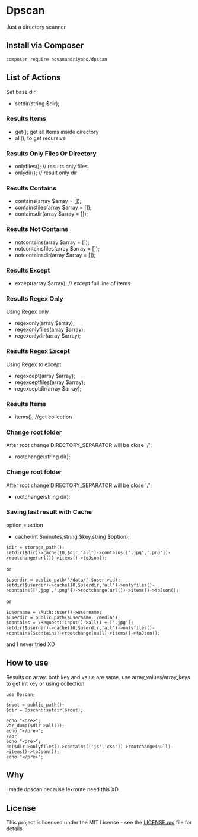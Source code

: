 # Dpscan
Just a directory scanner.

## Install via Composer
```
composer require novanandriyono/dpscan
```

## List of Actions
Set base dir
* setdir(string $dir);

### Results Items
* get(); get all items inside directory
* all(); to get recursive

### Results Only Files Or Directory
* onlyfiles(); // results only files
* onlydir(); // result only dir

### Results Contains
* contains(array $array = []);
* containsfiles(array $array = []);
* containsdir(array $array = []);

### Results Not Contains
* notcontains(array $array = []);
* notcontainsfiles(array $array = []);
* notcontainsdir(array $array = []);

### Results Except
* except(array $array); // except full line of items

### Results Regex Only
Using Regex only
* regexonly(array $array);
* regexonlyfiles(array $array);
* regexonlydir(array $array);

### Results Regex Except
Using Regex to except
* regexcept(array $array);
* regexceptfiles(array $array);
* regexceptdir(array $array);

### Results Items
* items(); //get collection

### Change root folder
After root change DIRECTORY_SEPARATOR will be close '/';
* rootchange(string dir);

### Change root folder
After root change DIRECTORY_SEPARATOR will be close '/';
* rootchange(string dir);

### Saving last result with Cache
option = action
* cache(int $minutes,string $key,string $option);
```
$dir = storage_path();
setdir($dir)->cache(10,$dir,'all')->contains(['.jpg','.png'])->rootchange(url())->items()->toJson();
```
or
```
$userdir = public_path('/data/'.$user->id);
setdir($userdir)->cache(10,$userdir,'all')->onlyfiles()->contains(['.jpg','.png'])->rootchange(url())->items()->toJson();
```
or
```
$username = \Auth::user()->username;
$userdir = public_path($username.'/media');
$contains = \Request::input()->all() + ['.jpg'];
setdir($userdir)->cache(10,$userdir,'all')->onlyfiles()->contains($contains)->rootchange(null)->items()->toJson();
```
and I never tried XD

## How to use
Results on array. both key and value are same. use array_values/array_keys to
get int key or using collection
```
use Dpscan;

$root = public_path();
$dir = Dpscan::setdir($root);

echo "<pre>";
var_dump($dir->all());
echo "</pre>";
//or
echo "<pre>";
dd($dir->onlyfiles()->contains(['js','css'])->rootchange(null)->items()->toJson());
echo "</pre>";

```

## Why
i made dpscan because lexroute need this XD.

## License
This project is licensed under the MIT License - see the [LICENSE.md](LICENSE.md) file for details